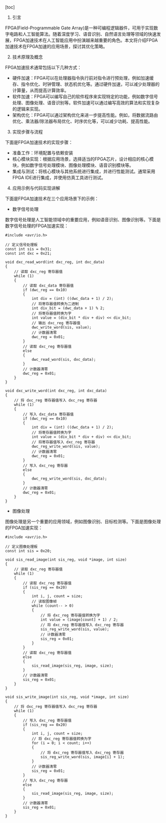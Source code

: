 
[toc]                    
                
                
1. 引言

FPGA(Field-Programmable Gate Array)是一种可编程逻辑器件，可用于实现数字电路和人工智能算法。随着深度学习、语音识别、自然语言处理等领域的快速发展，FPGA加速技术在人工智能应用中扮演越来越重要的角色。本文将介绍FPGA加速技术在FPGA加速的应用场景，探讨其优化策略。

2. 技术原理及概念

FPGA加速技术通常包括以下几种方式：

- 硬件加速：FPGA可以在处理器指令执行前对指令进行预处理，例如加速缓存、指令优化、时钟管理、状态机优化等。通过硬件加速，可以减少处理器的计算量，从而提高计算效率。
- 软件加速：FPGA可以编写自己的软件程序来实现特定的功能，例如数字信号处理、图像处理、语音识别等。软件加速可以通过编写高效的算法和实现复杂的逻辑来实现。
- 架构优化：FPGA可以通过架构优化来进一步提高性能。例如，将数据流路由优化、乘法器/除法器布局优化、时序优化等，可以减少功耗、提高性能。

3. 实现步骤与流程

下面是FPGA加速技术的实现步骤：

- 准备工作：环境配置与依赖安装
- 核心模块实现：根据应用场景，选择适当的FPGA芯片，设计相应的核心模块，例如数字信号处理模块、图像处理模块、语音识别模块等。
- 集成与测试：将核心模块与其他系统进行集成，并进行性能测试。通常采用FPGA IDE进行集成，并使用仿真工具进行测试。

4. 应用示例与代码实现讲解

下面是FPGA加速技术在三个应用场景下的示例：

- 数字信号处理

数字信号处理是人工智能领域中的重要应用，例如语音识别、图像识别等。下面是数字信号处理的FPGA加速实现：

```
#include <avr/io.h>

// 定义信号处理板
const int sis = 0x31;
const int dxc = 0x21;

void dxc_read_word(int dxc_reg, int dxc_data)
{
    // 读取 dxc_reg 寄存器值
    while (1)
    {
        // 读取 dxc_data 寄存器值
        if (dwc_reg == 0x10)
        {
            int div = (int) ((dwc_data + 1) / 2);
            // 将寄存器值转换为二进制
            int div_bit = (dwc_data + 1) % 2;
            // 将寄存器值转换为字
            int value = (div_bit * div + div) << div_bit;
            // 输出 dxc_reg 寄存器值
            dwc_write_word(sis, value);
            // 计数器清零
            dwc_reg = 0x01;
        }
        // 读取 dxc_reg 寄存器值
        else
        {
            dwc_read_word(sis, dxc_data);
        }
        // 计数器清零
        dwc_reg = 0x01;
    }
}

void dxc_write_word(int dxc_reg, int dxc_data)
{
    // 将 dxc_reg 寄存器值写入 dxc_reg 寄存器
    while (1)
    {
        // 写入 dxc_data 寄存器值
        if (dwc_reg == 0x10)
        {
            int div = (int) ((dwc_data + 1) / 2);
            // 将寄存器值转换为字
            int value = (div_bit * div + div) << div_bit;
            // 将寄存器值写入 dxc_reg 寄存器
            dwc_reg_write_word(sis, value);
            // 计数器清零
            dwc_reg = 0x01;
        }
        // 写入 dxc_reg 寄存器
        else
        {
            dwc_reg_write_word(sis, dxc_data);
        }
        // 计数器清零
        dwc_reg = 0x01;
    }
}
```

- 图像处理

图像处理是另一个重要的应用领域，例如图像识别、目标检测等。下面是图像处理的FPGA加速实现：

```
#include <avr/io.h>

// 定义图像处理板
const int sis = 0x20;

void sis_read_image(int sis_reg, void *image, int size)
{
    // 读取 dxc_reg 寄存器值
    while (1)
    {
        // 读取 dxc_reg 寄存器值
        if (sis_reg == 0x20)
        {
            int i, j, count = size;
            // 读取图像帧
            while (count-- > 0)
            {
                // 将 dxc_reg 寄存器值转换为字
                int value = (image[count] + 1) / 2;
                // 将 dxc_reg 寄存器值写入 dxc_reg 寄存器
                sis_reg_write_word(sis, value);
                // 计数器清零
                sis_reg = 0x01;
            }
        }
        // 读取 dxc_reg 寄存器值
        else
        {
            sis_read_image(sis_reg, image, size);
        }
        // 计数器清零
        sis_reg = 0x01;
    }
}

void sis_write_image(int sis_reg, void *image, int size)
{
    // 将 dxc_reg 寄存器值写入 dxc_reg 寄存器
    while (1)
    {
        // 写入 dxc_reg 寄存器值
        if (sis_reg == 0x20)
        {
            int i, j, count = size;
            // 将 dxc_reg 寄存器值转换为字
            for (i = 0; i < count; i++)
            {
                // 将 dxc_reg 寄存器值写入 dxc_reg 寄存器
                sis_reg_write_word(sis, image[i] + 1);
            }
            // 计数器清零
            sis_reg = 0x01;
        }
        // 写入 dxc_reg 寄存器
        else
        {
            sis_read_image(sis_reg, image, size);
        }
        // 计数器清零
        sis_reg = 0x01;
    }
}
```

